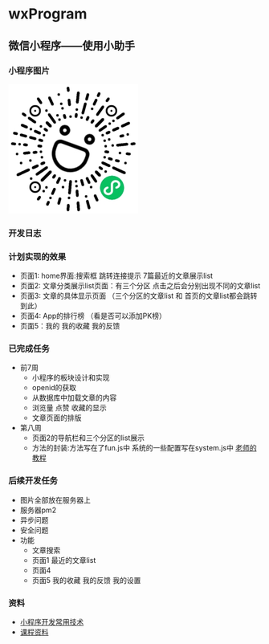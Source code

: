 # wxProgram
微信小程序——使用小助手
---
### 小程序图片
![小程序二维码](./image/xcx.jpg)
### 开发日志
### 计划实现的效果
* 页面1: home界面:搜索框 跳转连接提示 7篇最近的文章展示list
* 页面2: 文章分类展示list页面：有三个分区 点击之后会分别出现不同的文章list
* 页面3: 文章的具体显示页面  （三个分区的文章list 和 首页的文章list都会跳转到此）
* 页面4: App的排行榜 （看是否可以添加PK榜） 
* 页面5：我的 我的收藏 我的反馈 
### 已完成任务
* 前7周
  + 小程序的板块设计和实现
  + openid的获取
  + 从数据库中加载文章的内容
  + 浏览量 点赞 收藏的显示
  + 文章页面的排版
* 第八周
  + 页面2的导航栏和三个分区的list展示
  + 方法的封装:方法写在了fun.js中 系统的一些配置写在system.js中 [老师的教程](https://gitee.com/OSABC/webdev/blob/master/Doc/NodeJS_%E8%87%AA%E5%AE%9A%E4%B9%89%E6%A8%A1%E5%9D%97.md)
### 后续开发任务
* 图片全部放在服务器上
* 服务器pm2
* 异步问题
* 安全问题
* 功能
  + 文章搜索 
  + 页面1 最近的文章list 
  + 页面4 
  + 页面5 我的收藏 我的反馈 我的设置

### 资料
* [小程序开发常用技术](https://www.jianshu.com/p/d3a40d2f930e)
* [课程资料](https://gitee.com/OSABC/webdev/tree/master)
 
